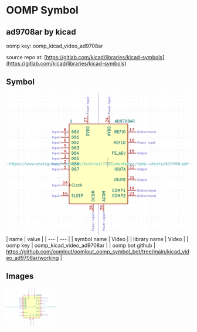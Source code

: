 # OOMP Symbol  
## ad9708ar  by kicad  
  
oomp key: oomp_kicad_video_ad9708ar  
  
source repo at: [https://gitlab.com/kicad/libraries/kicad-symbols](https://gitlab.com/kicad/libraries/kicad-symbols)  
## Symbol  
  
[![working.png](working_600.png)](working.png)  
| name | value | 
| --- | --- | 
| symbol name | Video | 
| library name | Video | 
| oomp key | oomp_kicad_video_ad9708ar | 
| oomp bot github | https://github.com/oomlout/oomlout_oomp_symbol_bot/tree/main/kicad_video_ad9708ar/working | 
## Images  
  
[![working.png](working_140.png)](working.png)  
